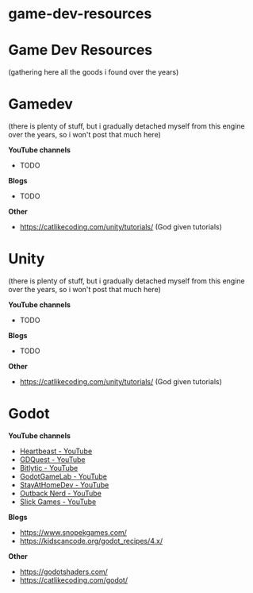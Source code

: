 # game-dev-resources

# Game Dev Resources
(gathering here all the goods i found over the years)

# Gamedev
(there is plenty of stuff, but i gradually detached myself from this engine over the years, so i won't post that much here)

**YouTube channels**
 - TODO

**Blogs**
 - TODO

**Other**
 - https://catlikecoding.com/unity/tutorials/ (God given tutorials)

# Unity
(there is plenty of stuff, but i gradually detached myself from this engine over the years, so i won't post that much here)

**YouTube channels**
 - TODO

**Blogs**
 - TODO

**Other**
 - https://catlikecoding.com/unity/tutorials/ (God given tutorials)

# Godot

**YouTube channels**
 - [Heartbeast - YouTube](https://www.youtube.com/@uheartbeast)
 - [GDQuest - YouTube](https://www.youtube.com/@Gdquest/videos)
 - [Bitlytic - YouTube](https://www.youtube.com/@Bitlytic/videos)
 - [GodotGameLab - YouTube](https://www.youtube.com/@godotgamelab/videos)
 - [StayAtHomeDev - YouTube](https://www.youtube.com/@stayathomedev)
 - [Outback Nerd - YouTube](https://www.youtube.com/@OutbackNerd/videos)
 - [Slick Games - YouTube](https://www.youtube.com/@stingly)

**Blogs**
 - https://www.snopekgames.com/
 - https://kidscancode.org/godot_recipes/4.x/

**Other**
 - https://godotshaders.com/
 - https://catlikecoding.com/godot/
